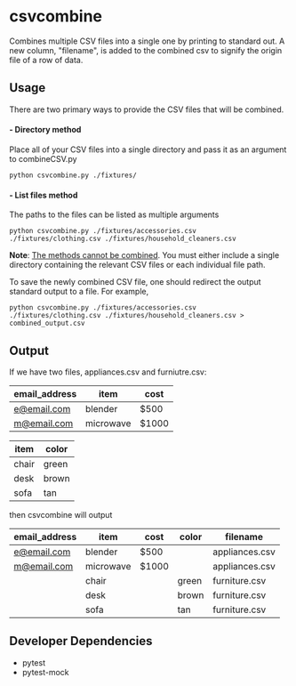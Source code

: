 # csvcombine

Combines multiple CSV files into a single one by printing to standard out. A new column, "filename", is added to the combined csv to signify the origin file of a row of data.

## Usage

There are two primary ways to provide the CSV files that will be combined.

#### - Directory method
Place all of your CSV files into a single directory and pass it as an argument to combineCSV.py

```
python csvcombine.py ./fixtures/
```
#### - List files method
The paths to the files can be listed as multiple arguments

```
python csvcombine.py ./fixtures/accessories.csv ./fixtures/clothing.csv ./fixtures/household_cleaners.csv
````

**Note**: <ins>The methods cannot be combined</ins>. You must either include a single directory containing the relevant CSV files or each individual file path.


To save the newly combined CSV file, one should redirect the output standard output to a file. For example,


```
python csvcombine.py ./fixtures/accessories.csv ./fixtures/clothing.csv ./fixtures/household_cleaners.csv > combined_output.csv
```

## Output

If we have two files, appliances.csv and furniutre.csv:

|email_address|item|cost|
|-------------|----|----|
|e@email.com|blender|$500|
|m@email.com|microwave|$1000|

|item|color|
|----------|--------|
|chair|green|
|desk|brown|
|sofa|tan|

then csvcombine will output

|email_address|item|cost|color|filename|
|-------------|----|----|-----|--------|
|e@email.com|blender|$500||appliances.csv|
|m@email.com|microwave|$1000||appliances.csv|
||chair||green|furniture.csv|
||desk||brown|furniture.csv|
||sofa||tan|furniture.csv|

## Developer Dependencies
* pytest
* pytest-mock

